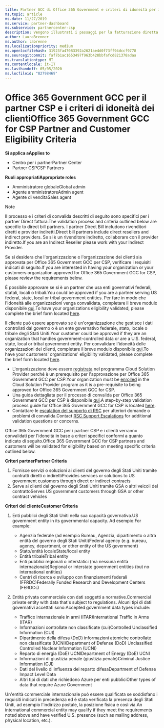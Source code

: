 ```yaml
---
title: Partner GCC di Office 365 Government e criteri di idoneità per i clienti | Centro per i partner
ms.topic: article
ms.date: 11/27/2019
ms.service: partner-dashboard
ms.subservice: partnercenter-csp
description: Vengono illustrati i passaggi per la fatturazione diretta dei partner (rivenditori diretti, provider indiretti) per convalidare i partner e i clienti per Office 365 Government GCC per CSP.
author: LauraBrenner
ms.author: labrenne
ms.localizationpriority: medium
ms.openlocfilehash: 31923fa47083392a2621ae4d0f73ff94dccf9778
ms.sourcegitcommit: faf7b1ac1653497f963b428bbfafcd821378adaa
ms.translationtype: MT
ms.contentlocale: it-IT
ms.lasthandoff: 05/05/2020
ms.locfileid: "82798469"
---
```

# <a name="office-365-government-gcc-for-csp-partner-and-customer-eligibility-criteria"></a><span data-ttu-id="3fad5-103">Office 365 Government GCC per il partner CSP e i criteri di idoneità dei clienti</span><span class="sxs-lookup"><span data-stu-id="3fad5-103">Office 365 Government GCC for CSP Partner and Customer Eligibility Criteria</span></span>

<span data-ttu-id="3fad5-104">**Si applica a**</span><span class="sxs-lookup"><span data-stu-id="3fad5-104">**Applies to**</span></span>

-  <span data-ttu-id="3fad5-105">Centro per i partner</span><span class="sxs-lookup"><span data-stu-id="3fad5-105">Partner Center</span></span>
-  <span data-ttu-id="3fad5-106">Partner CSP</span><span class="sxs-lookup"><span data-stu-id="3fad5-106">CSP Partners</span></span>

<span data-ttu-id="3fad5-107">**Ruoli appropriati**</span><span class="sxs-lookup"><span data-stu-id="3fad5-107">**Appropriate roles**</span></span>

- <span data-ttu-id="3fad5-108">Amministratore globale</span><span class="sxs-lookup"><span data-stu-id="3fad5-108">Global admin</span></span>
- <span data-ttu-id="3fad5-109">Agente amministratore</span><span class="sxs-lookup"><span data-stu-id="3fad5-109">Admin agent</span></span>
- <span data-ttu-id="3fad5-110">Agente di vendita</span><span class="sxs-lookup"><span data-stu-id="3fad5-110">Sales agent</span></span>

>[!NOTE]
><span data-ttu-id="3fad5-111">Il processo e i criteri di convalida descritti di seguito sono specifici per i partner Direct fattura.</span><span class="sxs-lookup"><span data-stu-id="3fad5-111">The validation process and criteria outlined below are specific to direct bill partners.</span></span> <span data-ttu-id="3fad5-112">I partner Direct Bill includono rivenditori diretti e provider indiretti.</span><span class="sxs-lookup"><span data-stu-id="3fad5-112">Direct bill partners include direct resellers and indirect providers.</span></span>  <span data-ttu-id="3fad5-113">Se si è un rivenditore indiretto, collaborare con il provider indiretto.</span><span class="sxs-lookup"><span data-stu-id="3fad5-113">If you are an Indirect Reseller please work with your Indirect Provider.</span></span>

<span data-ttu-id="3fad5-114">Se si desidera che l'organizzazione o l'organizzazione dei clienti sia approvata per Office 365 Government GCC per CSP, verificare i requisiti indicati di seguito.</span><span class="sxs-lookup"><span data-stu-id="3fad5-114">If you are interested in having your organization or your customers organization approved for Office 365 Government GCC for CSP, please review the requirements below.</span></span>

<span data-ttu-id="3fad5-115">È possibile approvare se si è un partner che usa enti governativi federali, statali, locali o tribali.</span><span class="sxs-lookup"><span data-stu-id="3fad5-115">You could be approved if you are a partner serving US federal, state, local or tribal government entities.</span></span> <span data-ttu-id="3fad5-116">Per fare in modo che l'idoneità alle organizzazioni venga convalidata, completare il breve modulo disponibile [qui](https://products.office.com/government/eligibility-validation?ReqType=CSPPartner).</span><span class="sxs-lookup"><span data-stu-id="3fad5-116">To have your organizations eligibility validated, please complete the brief form located [here](https://products.office.com/government/eligibility-validation?ReqType=CSPPartner).</span></span>

<span data-ttu-id="3fad5-117">Il cliente può essere approvato se è un'organizzazione che gestisce i dati controllati dal governo o è un ente governativo federale, stato, locale o tribale degli Stati Uniti.</span><span class="sxs-lookup"><span data-stu-id="3fad5-117">Your customer could be approved if they are an organization that handles government-controlled data or are a U.S. federal, state, local or tribal government entity.</span></span> <span data-ttu-id="3fad5-118">Per convalidare l'idoneità delle organizzazioni dei clienti, completare il breve modulo disponibile [qui](https://products.office.com/government/eligibility-validation?ReqType=CSPCustomer).</span><span class="sxs-lookup"><span data-stu-id="3fad5-118">To have your customers' organizations' eligibility validated, please complete the brief form located [here](https://products.office.com/government/eligibility-validation?ReqType=CSPCustomer).</span></span> 

-   <span data-ttu-id="3fad5-119">L'organizzazione deve essere [registrata](https://partnercenter.microsoft.com/partner/cloud-solution-provider) nel programma Cloud Solution Provider perché è un prerequisito per l'approvazione per Office 365 Government GCC per CSP.</span><span class="sxs-lookup"><span data-stu-id="3fad5-119">Your organization must be [enrolled](https://partnercenter.microsoft.com/partner/cloud-solution-provider) in the Cloud Solution Provider program as it is a pre-requisite to being approved for Office 365 Government GCC for CSP.</span></span>
-   <span data-ttu-id="3fad5-120">Una guida dettagliata per il processo di convalida per Office 365 Government GCC per CSP è disponibile [qui](https://go.microsoft.com/fwlink/?linkid=2007323).</span><span class="sxs-lookup"><span data-stu-id="3fad5-120">A step-by-step validation process guide for Office 365 Government GCC for CSP is located [here](https://go.microsoft.com/fwlink/?linkid=2007323).</span></span>
-   <span data-ttu-id="3fad5-121">Contattare le [escalation del supporto di RSC](mailto:usgcce@microsoft.com) per ulteriori domande o problemi di convalida.</span><span class="sxs-lookup"><span data-stu-id="3fad5-121">Contact [RSC Support Escalations](mailto:usgcce@microsoft.com) for additional validation questions or concerns.</span></span>

<span data-ttu-id="3fad5-122">Office 365 Government GCC per i partner CSP e i clienti verranno convalidati per l'idoneità in base a criteri specifici conformi a quanto indicato di seguito.</span><span class="sxs-lookup"><span data-stu-id="3fad5-122">Office 365 Government GCC for CSP partners and customers will be validated for eligibility based on meeting specific criteria outlined below.</span></span>

<span data-ttu-id="3fad5-123">**Criteri partner**</span><span class="sxs-lookup"><span data-stu-id="3fad5-123">**Partner Criteria**</span></span>
1.  <span data-ttu-id="3fad5-124">Fornisce servizi o soluzioni ai clienti del governo degli Stati Uniti tramite contratti diretti o indiretti</span><span class="sxs-lookup"><span data-stu-id="3fad5-124">Provides services or solutions to US government customers through direct or indirect contracts</span></span>
2.  <span data-ttu-id="3fad5-125">Serve ai clienti del governo degli Stati Uniti tramite GSA o altri veicoli del contratto</span><span class="sxs-lookup"><span data-stu-id="3fad5-125">Serves US government customers through GSA or other contract vehicles</span></span>

<span data-ttu-id="3fad5-126">**Criteri del cliente**</span><span class="sxs-lookup"><span data-stu-id="3fad5-126">**Customer Criteria**</span></span>
1.  <span data-ttu-id="3fad5-127">Enti pubblici degli Stati Uniti nella sua capacità governativa.</span><span class="sxs-lookup"><span data-stu-id="3fad5-127">US government entity in its governmental capacity.</span></span> <span data-ttu-id="3fad5-128">Ad esempio:</span><span class="sxs-lookup"><span data-stu-id="3fad5-128">For example:</span></span>
 
    -  <span data-ttu-id="3fad5-129">Agenzia federale (ad esempio Bureau, Agenzia, dipartimento o altra entità del governo degli Stati Uniti)</span><span class="sxs-lookup"><span data-stu-id="3fad5-129">Federal agency (e.g. bureau, agency, department, or other entity of the US government)</span></span>
    -   <span data-ttu-id="3fad5-130">Stato/entità locale</span><span class="sxs-lookup"><span data-stu-id="3fad5-130">State/local entity</span></span> 
    -   <span data-ttu-id="3fad5-131">Entità tribale</span><span class="sxs-lookup"><span data-stu-id="3fad5-131">Tribal entity</span></span>
    -   <span data-ttu-id="3fad5-132">Enti pubblici regionali o interstatici (ma nessuna entità internazionale)</span><span class="sxs-lookup"><span data-stu-id="3fad5-132">Regional or interstate government entities (but no international entities)</span></span>
    -   <span data-ttu-id="3fad5-133">Centri di ricerca e sviluppo con finanziamenti federali (FFRDC)</span><span class="sxs-lookup"><span data-stu-id="3fad5-133">Federally Funded Research and Development Centers (FERDCs)</span></span>

2.  <span data-ttu-id="3fad5-134">Entità privata commerciale con dati soggetti a normative.</span><span class="sxs-lookup"><span data-stu-id="3fad5-134">Commercial private entity with data that's subject to regulations.</span></span> <span data-ttu-id="3fad5-135">Alcuni tipi di dati governativi accettati sono:</span><span class="sxs-lookup"><span data-stu-id="3fad5-135">Accepted government data types include:</span></span> 
    -   <span data-ttu-id="3fad5-136">Traffico internazionale in armi (ITAR)</span><span class="sxs-lookup"><span data-stu-id="3fad5-136">International Traffic in Arms (ITAR)</span></span>
    -   <span data-ttu-id="3fad5-137">Informazioni controllate non classificate (cui)</span><span class="sxs-lookup"><span data-stu-id="3fad5-137">Controlled Unclassified Information (CUI)</span></span>
    -   <span data-ttu-id="3fad5-138">Dipartimento della difesa (DoD) informazioni atomiche controllate non classificate (UCNI)</span><span class="sxs-lookup"><span data-stu-id="3fad5-138">Department of Defense (DoD) Unclassified Controlled Nuclear Information (UCNI)</span></span>
    -   <span data-ttu-id="3fad5-139">Reparto di energia (DoE) UCNI</span><span class="sxs-lookup"><span data-stu-id="3fad5-139">Department of Energy (DoE) UCNI</span></span>
    -   <span data-ttu-id="3fad5-140">Informazioni di giustizia penale (giustizia penale)</span><span class="sxs-lookup"><span data-stu-id="3fad5-140">Criminal Justice Information (CJI)</span></span>
    -   <span data-ttu-id="3fad5-141">Dati del livello di influenza del reparto difesa</span><span class="sxs-lookup"><span data-stu-id="3fad5-141">Department of Defense Impact Level Data</span></span>
    -   <span data-ttu-id="3fad5-142">Altri tipi di dati che richiedono Azure per enti pubblici</span><span class="sxs-lookup"><span data-stu-id="3fad5-142">Other types of data that require Azure Government</span></span>

<span data-ttu-id="3fad5-143">Un'entità commerciale internazionale può essere qualificata se soddisfano i requisiti indicati in precedenza ed è stata verificata la presenza degli Stati Uniti, ad esempio l'indirizzo postale, la posizione fisica e così via.</span><span class="sxs-lookup"><span data-stu-id="3fad5-143">An international commercial entity may qualify if they meet the requirements noted above and have verified U.S. presence (such as mailing address, physical location, etc.).</span></span>

